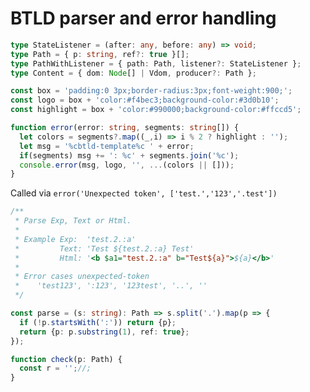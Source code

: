 # BTLD parser and error handling

```typescript
type StateListener = (after: any, before: any) => void;
type Path = { p: string, ref?: true }[];
type PathWithListener = { path: Path, listener?: StateListener };
type Content = { dom: Node[] | Vdom, producer?: Path };
```


```typescript
const box = 'padding:0 3px;border-radius:3px;font-weight:900;';
const logo = box + 'color:#f4bec3;background-color:#3d0b10';
const highlight = box + 'color:#990000;background-color:#ffccd5';

function error(error: string, segments: string[]) {
  let colors = segments?.map((_,i) => i % 2 ? highlight : '');
  let msg = '%cbtld-template%c ' + error;
  if(segments) msg += ': %c' + segments.join('%c');
  console.error(msg, logo, '', ...(colors || []));
}
```

Called via `error('Unexpected token', ['test.','123','.test'])`





```typescript
/** 
 * Parse Exp, Text or Html. 
 *  
 * Example Exp:  'test.2.:a'
 *         Text: 'Test ${test.2.:a} Test'
 *         Html: '<b $a1="test.2.:a" b="Test${a}">${a}</b>'
 * 
 * Error cases unexpected-token
 *    'test123', ':123', '123test', '..', ''
 */
```





```typescript
const parse = (s: string): Path => s.split('.').map(p => {
  if (!p.startsWith(':')) return {p};
  return {p: p.substring(1), ref: true};
});
```


```typescript test
function check(p: Path) {
  const r = '';//;
}
```
